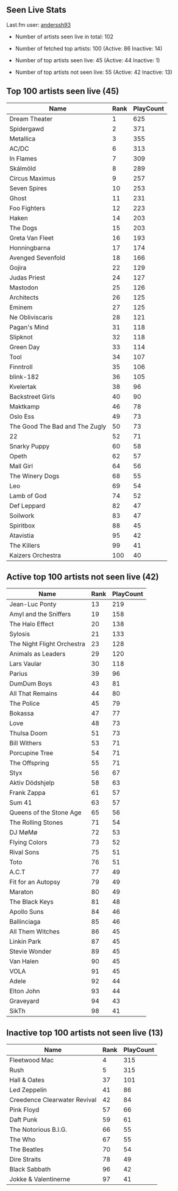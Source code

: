 ## Seen Live Stats

Last.fm user: [anderssh93](https://www.last.fm/user/anderssh93)

- Number of artists seen live in total: 102

- Number of fetched top artists: 100 (Active: 86 Inactive: 14)

- Number of top artists seen live: 45 (Active: 44 Inactive: 1)

- Number of top artists not seen live: 55 (Active: 42 Inactive: 13)

## Top 100 artists seen live (45)

Name                           | Rank | PlayCount
------------------------------ | ---- | ---------
Dream Theater                  | 1    | 625      
Spidergawd                     | 2    | 371      
Metallica                      | 3    | 355      
AC/DC                          | 6    | 313      
In Flames                      | 7    | 309      
Skálmöld                       | 8    | 289      
Circus Maximus                 | 9    | 257      
Seven Spires                   | 10   | 253      
Ghost                          | 11   | 231      
Foo Fighters                   | 12   | 223      
Haken                          | 14   | 203      
The Dogs                       | 15   | 203      
Greta Van Fleet                | 16   | 193      
Honningbarna                   | 17   | 174      
Avenged Sevenfold              | 18   | 166      
Gojira                         | 22   | 129      
Judas Priest                   | 24   | 127      
Mastodon                       | 25   | 126      
Architects                     | 26   | 125      
Eminem                         | 27   | 125      
Ne Obliviscaris                | 28   | 121      
Pagan's Mind                   | 31   | 118      
Slipknot                       | 32   | 118      
Green Day                      | 33   | 114      
Tool                           | 34   | 107      
Finntroll                      | 35   | 106      
blink-182                      | 36   | 105      
Kvelertak                      | 38   | 96       
Backstreet Girls               | 40   | 90       
Maktkamp                       | 46   | 78       
Oslo Ess                       | 49   | 73       
The Good The Bad and The Zugly | 50   | 73       
22                             | 52   | 71       
Snarky Puppy                   | 60   | 58       
Opeth                          | 62   | 57       
Mall Girl                      | 64   | 56       
The Winery Dogs                | 68   | 55       
Leo                            | 69   | 54       
Lamb of God                    | 74   | 52       
Def Leppard                    | 82   | 47       
Soilwork                       | 83   | 47       
Spiritbox                      | 88   | 45       
Atavistia                      | 95   | 42       
The Killers                    | 99   | 41       
Kaizers Orchestra              | 100  | 40       

## Active top 100 artists not seen live (42)

Name                       | Rank | PlayCount
-------------------------- | ---- | ---------
Jean-Luc Ponty             | 13   | 219      
Amyl and the Sniffers      | 19   | 158      
The Halo Effect            | 20   | 138      
Sylosis                    | 21   | 133      
The Night Flight Orchestra | 23   | 128      
Animals as Leaders         | 29   | 120      
Lars Vaular                | 30   | 118      
Parius                     | 39   | 96       
DumDum Boys                | 43   | 81       
All That Remains           | 44   | 80       
The Police                 | 45   | 79       
Bokassa                    | 47   | 77       
Love                       | 48   | 73       
Thulsa Doom                | 51   | 73       
Bill Withers               | 53   | 71       
Porcupine Tree             | 54   | 71       
The Offspring              | 55   | 71       
Styx                       | 56   | 67       
Aktiv Dödshjelp            | 58   | 63       
Frank Zappa                | 61   | 57       
Sum 41                     | 63   | 57       
Queens of the Stone Age    | 65   | 56       
The Rolling Stones         | 71   | 54       
DJ MøMø                    | 72   | 53       
Flying Colors              | 73   | 52       
Rival Sons                 | 75   | 51       
Toto                       | 76   | 51       
A.C.T                      | 77   | 49       
Fit for an Autopsy         | 79   | 49       
Maraton                    | 80   | 49       
The Black Keys             | 81   | 48       
Apollo Suns                | 84   | 46       
Ballinciaga                | 85   | 46       
All Them Witches           | 86   | 45       
Linkin Park                | 87   | 45       
Stevie Wonder              | 89   | 45       
Van Halen                  | 90   | 45       
VOLA                       | 91   | 45       
Adele                      | 92   | 44       
Elton John                 | 93   | 44       
Graveyard                  | 94   | 43       
SikTh                      | 98   | 41       

## Inactive top 100 artists not seen live (13)

Name                         | Rank | PlayCount
---------------------------- | ---- | ---------
Fleetwood Mac                | 4    | 315      
Rush                         | 5    | 315      
Hall & Oates                 | 37   | 101      
Led Zeppelin                 | 41   | 86       
Creedence Clearwater Revival | 42   | 84       
Pink Floyd                   | 57   | 66       
Daft Punk                    | 59   | 61       
The Notorious B.I.G.         | 66   | 55       
The Who                      | 67   | 55       
The Beatles                  | 70   | 54       
Dire Straits                 | 78   | 49       
Black Sabbath                | 96   | 42       
Jokke & Valentinerne         | 97   | 41       

